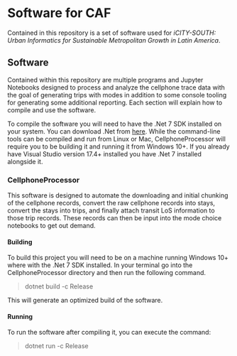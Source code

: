 # Software for CAF 

Contained in this repository is a set of software used for _iCITY-SOUTH: Urban Informatics for Sustainable 
Metropolitan Growth in Latin America_.

## Software

Contained within this repository are multiple programs and Jupyter Notebooks designed to process and
analyze the cellphone trace data with the goal of generating trips with modes in addition to some console
tooling for generating some additional reporting.  Each section will explain how to compile and use the
software.

To compile the software you will need to have the .Net 7 SDK installed on your system.  You can download .Net from
[here](https://dotnet.microsoft.com/en-us/download/dotnet/7.0).  While the command-line tools can be compiled and run
from Linux or Mac, CellphoneProcessor will require you to be building it and running it from Windows 10+.  If you already
have Visual Studio version 17.4+ installed you have .Net 7 installed alongside it.

### CellphoneProcessor

This software is designed to automate the downloading and initial chunking of the cellphone records,
convert the raw cellphone records into stays, convert the stays into trips, and finally attach
transit LoS information to those trip records.  These records can then be input into the mode choice
notebooks to get out demand.

#### Building

To build this project you will need to be on a machine running Windows 10+ where with the .Net 7 SDK installed.
In your terminal go into the CellphoneProcessor directory and then run the following command.

> dotnet build -c Release

This will generate an optimized build of the software.

#### Running

To run the software after compiling it, you can execute the command:

> dotnet run -c Release
